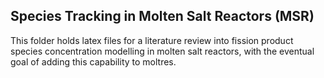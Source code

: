 ## Species Tracking in Molten Salt Reactors (MSR)

This folder holds latex files for a literature review into fission product species concentration modelling in molten salt reactors, with the eventual goal of adding this capability to moltres.
